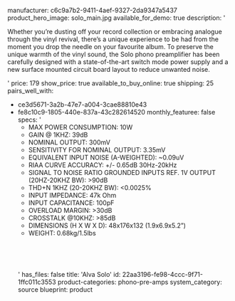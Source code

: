 manufacturer: c6c9a7b2-9411-4aef-9327-2da9347a5437
product_hero_image: solo_main.jpg
available_for_demo: true
description: '<p>Whether you’re dusting off your record collection or embracing analogue through the vinyl revival, there’s a unique experience to be had from the moment you drop the needle on your favourite album. To preserve the unique warmth of the vinyl sound, the Solo phono preamplifier has been carefully designed with a state-of-the-art switch mode power supply and a new surface mounted circuit board layout to reduce unwanted noise.</p>'
price: 179
show_price: true
available_to_buy_online: true
shipping: 25
pairs_well_with:
  - ce3d5671-3a2b-47e7-a004-3cae88810e43
  - fe8c10c9-1805-440e-837a-43c282614520
monthly_featuree: false
specs: '<ul><li>MAX POWER CONSUMPTION: 10W<br></li><li>GAIN @ 1KHZ: 39dB<br></li><li>NOMINAL OUTPUT: 300mV<br></li><li>SENSITIVITY FOR NOMINAL OUTPUT: 3.35mV<br></li><li>EQUIVALENT INPUT NOISE (A-WEIGHTED): ~0.09uV<br></li><li>RIAA CURVE ACCURACY: +/- 0.65dB 30Hz-20kHz<br></li><li>SIGNAL TO NOISE RATIO GROUNDED INPUTS REF. 1V OUTPUT (20HZ-20KHZ BW): &gt;90dB<br></li><li>THD+N 1KHZ (20-20KHZ BW): &lt;0.0025%<br></li><li>INPUT IMPEDANCE: 47k Ohm<br></li><li>INPUT CAPACITANCE: 100pF<br></li><li>OVERLOAD MARGIN: &gt;30dB<br></li><li>CROSSTALK @10KHZ: &gt;85dB<br></li><li>DIMENSIONS (H X W X D): 48x176x132 (1.9x6.9x5.2”)<br></li><li>WEIGHT: 0.68kg/1.5lbs<br></li></ul><p><br></p><p><br></p>'
has_files: false
title: 'Alva Solo'
id: 22aa3196-fe98-4ccc-9f71-1ffc011c3553
product-categories: phono-pre-amps
system_category: source
blueprint: product
